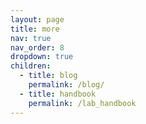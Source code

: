 ```yaml
---
layout: page
title: more
nav: true
nav_order: 8
dropdown: true
children:
  - title: blog
    permalink: /blog/
  - title: handbook
    permalink: /lab_handbook
---
```


